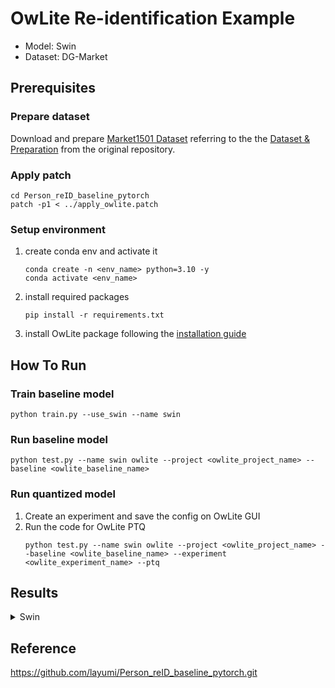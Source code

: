 # OwLite Re-identification Example
- Model: Swin
- Dataset: DG-Market

## Prerequisites

### Prepare dataset
Download and prepare [Market1501 Dataset](https://zheng-lab.cecs.anu.edu.au/Project/project_reid.html) referring to the the [Dataset & Preparation](https://github.com/layumi/Person_reID_baseline_pytorch?tab=readme-ov-file#dataset--preparation) from the original repository.

### Apply patch
```
cd Person_reID_baseline_pytorch
patch -p1 < ../apply_owlite.patch
```

### Setup environment
1. create conda env and activate it
    ```
    conda create -n <env_name> python=3.10 -y
    conda activate <env_name>
    ```
2. install required packages
    ```
    pip install -r requirements.txt
    ```
3. install OwLite package following the [installation guide](https://squeezebits.gitbook.io/owlite/user-guide/getting-started/install)


## How To Run

### Train baseline model
```
python train.py --use_swin --name swin
```

### Run baseline model
```
python test.py --name swin owlite --project <owlite_project_name> --baseline <owlite_baseline_name>
```

### Run quantized model
1. Create an experiment and save the config on OwLite GUI
2. Run the code for OwLite PTQ 
    ```
    python test.py --name swin owlite --project <owlite_project_name> --baseline <owlite_baseline_name> --experiment <owlite_experiment_name> --ptq
    ```

## Results

<details>
<summary>Swin</summary>

### Configuration

#### Quantization Configuration

- Apply OwLite Recommended Config with the following calibration method
  - PTQ calibration: MSE

### Accuracy and Latency Results
TensorRT Evaluation GPU: A6000

| Quantization    | Input Size        | Rank@1 | mAP (%) | GPU Latency (ms) | 
| --------------- |:-----------------:|:-----------------:|:------------:|:----------------:|
| FP16 TensorRT   | (64, 3, 224, 224) | 92.79              | 79.15         | 36.59             |
| OwLite INT8 PTQ | (64, 3, 224, 224) | 92.61              | 78.67         | 27.12             |
| INT8 TensorRT   | (64, 3, 224, 224) | 92.79              | 79.15         | 36.59             |

- The INT8 TensorRT engine was built by applying FP16 and INT8 flags using [Polygraphy](https://github.com/NVIDIA/TensorRT/tree/main/tools/Polygraphy). However, the results were the same as those of the FP16 TensorRT engine, as the attempt to build with INT8 failed, leading to fallback to FP16 for all operations. Further explained in [TRT Developer Guide](https://docs.nvidia.com/deeplearning/tensorrt/developer-guide).
</details>

## Reference
https://github.com/layumi/Person_reID_baseline_pytorch.git